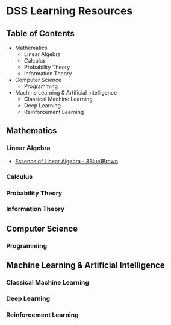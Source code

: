 # DSS Learning Resources

## Table of Contents
- Mathematics
  - Linear Algebra
  - Calculus
  - Probability Theory
  - Information Theory
- Computer Science
  - Programming
- Machine Learning & Artificial Intelligence
  - Classical Machine Learning
  - Deep Learning
  - Reinforcement Learning

## Mathematics

### Linear Algebra

- [Essence of Linear Algebra - 3Blue1Brown](https://www.youtube.com/playlist?list=PLZHQObOWTQDPD3MizzM2xVFitgF8hE_ab)

### Calculus
### Probability Theory
### Information Theory

## Computer Science

### Programming

## Machine Learning & Artificial Intelligence

### Classical Machine Learning
### Deep Learning
### Reinforcement Learning
